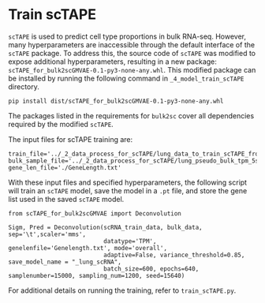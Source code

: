 # Train scTAPE 
`scTAPE` is used to predict cell type proportions in bulk RNA-seq. However, many hyperparameters are inaccessible through the default interface of the `scTAPE` package. To address this, the source code of `scTAPE` was modified to expose additional hyperparameters, resulting in a new package: `scTAPE_for_bulk2scGMVAE-0.1-py3-none-any.whl`. This modified package can be installed by running the following command in `_4_model_train_scTAPE` directory. 
```
pip install dist/scTAPE_for_bulk2scGMVAE-0.1-py3-none-any.whl
```
The packages listed in the requirements for `bulk2sc` cover all dependencies required by the modified `scTAPE`.

The input files for scTAPE training are: 
```
train_file='../_2_data_process_for_scTAPE/lung_data_to_train_scTAPE_from_lung_train.txt'
bulk_sample_file='../_2_data_process_for_scTAPE/lung_pseudo_bulk_tpm_5samples.txt'
gene_len_file='./GeneLength.txt'
```
With these input files and specified hyperparameters, the following script will train an `scTAPE` model, save the model in a `.pt` file, and store the gene list used in the saved `scTAPE` model.

```
from scTAPE_for_bulk2scGMVAE import Deconvolution

Sigm, Pred = Deconvolution(scRNA_train_data, bulk_data, sep='\t',scaler='mms',
                           datatype='TPM', genelenfile='Genelength.txt', mode='overall',
                           adaptive=False, variance_threshold=0.85, save_model_name = "_lung_scRNA",
                           batch_size=600, epochs=640, samplenumber=15000, sampling_num=1200, seed=15640)
```
For additional details on running the training, refer to `train_scTAPE.py`.
